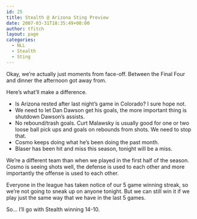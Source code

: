```yaml
---
id: 25
title: Stealth @ Arizona Sting Preview
date: 2007-03-31T18:35:49+00:00
author: tfitch
layout: page
categories:
  - NLL
  - Stealth
  - Sting
---
```

Okay, we&#8217;re actually just moments from face-off. Between the Final Four and dinner the afternoon got away from.

Here&#8217;s what&#8217;ll make a difference.

  * Is Arizona rested after last night&#8217;s game in Colorado? I sure hope not.
  * We need to let Dan Dawson get his goals, the more important thing is shutdown Dawson&#8217;s assists.
  * No rebound/trash goals. Curt Malawsky is usually good for one or two loose ball pick ups and goals on rebounds from shots. We need to stop that.
  * Cosmo keeps doing what he&#8217;s been doing the past month.
  * Blaser has been hit and miss this season, tonight will be a miss.

We&#8217;re a different team than when we played in the first half of the season. Cosmo is seeing shots well, the defense is used to each other and more importantly the offense is used to each other.

Everyone in the league has taken notice of our 5 game winning streak, so we&#8217;re not going to sneak up on anyone tonight. But we can still win it if we play just the same way that we have in the last 5 games.

So&#8230; I&#8217;ll go with Stealth winning 14-10.

